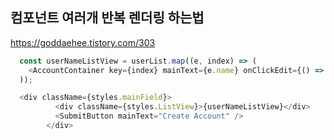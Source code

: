 ## 컴포넌트 여러개 반복 렌더링 하는법 

https://goddaehee.tistory.com/303
```typescript
  const userNameListView = userList.map((e, index) => (
    <AccountContainer key={index} mainText={e.name} onClickEdit={() => onClickEdit(index, e.name)} onClickDelete={() => onDelete(index)} />
  ));

  <div className={styles.mainField}>
          <div className={styles.ListView}>{userNameListView}</div>
          <SubmitButton mainText="Create Account" />
        </div>
  ```

